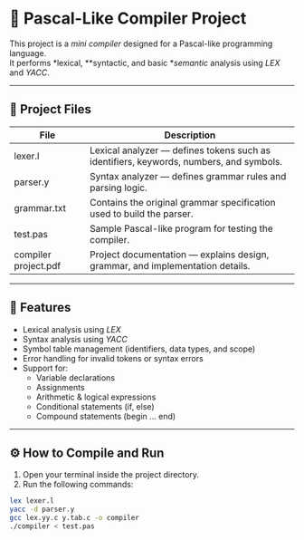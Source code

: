  # 🧠 Pascal-Like Compiler Project

This project is a *mini compiler* designed for a Pascal-like programming language.  
It performs *lexical, **syntactic, and basic **semantic* analysis using *LEX* and *YACC*.

---

## 📁 Project Files
| File | Description |
|------|--------------|
| lexer.l | Lexical analyzer — defines tokens such as identifiers, keywords, numbers, and symbols. |
| parser.y | Syntax analyzer — defines grammar rules and parsing logic. |
| grammar.txt | Contains the original grammar specification used to build the parser. |
| test.pas | Sample Pascal-like program for testing the compiler. |
| compiler project.pdf | Project documentation — explains design, grammar, and implementation details. |

---

## 🚀 Features
- Lexical analysis using *LEX*
- Syntax analysis using *YACC*
- Symbol table management (identifiers, data types, and scope)
- Error handling for invalid tokens or syntax errors
- Support for:
  - Variable declarations  
  - Assignments  
  - Arithmetic & logical expressions  
  - Conditional statements (if, else)  
  - Compound statements (begin ... end)

---

## ⚙️ How to Compile and Run
1. Open your terminal inside the project directory.
2. Run the following commands:

```bash
lex lexer.l
yacc -d parser.y
gcc lex.yy.c y.tab.c -o compiler
./compiler < test.pas






